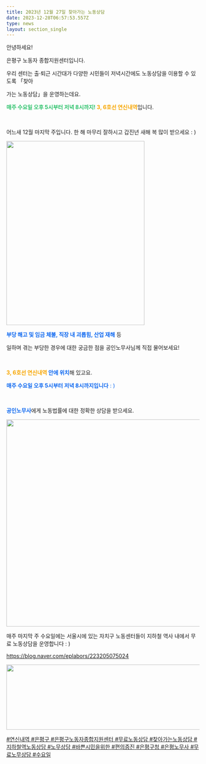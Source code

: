 ```yaml
---
title: 2023년 12월 27일 찾아가는 노동상담
date: 2023-12-28T06:57:53.557Z
type: news
layout: section_single
---
```

<p id="SE-793f8d9e-467e-4eb9-bc6a-6d050aa0a29c" class="se-text-paragraph se-text-paragraph-align-left "><span id="SE-61877a7a-241c-40b8-b5de-9c417174dd16" class="se-fs-fs16 se-ff-system  se-style-unset ">안녕하세요! </span></p>
<p id="SE-8ac9c47a-83e4-4960-add7-9358a3d22cd7" class="se-text-paragraph se-text-paragraph-align-left "><span id="SE-60a5aa99-cf4d-4b45-af4d-fbeb139ffcd8" class="se-fs-fs16 se-ff-system  se-style-unset ">은평구 노동자 종합지원센터입니다.</span></p>
<p id="SE-01ac56e5-e3a1-4fdc-9bec-a8539c7873a7" class="se-text-paragraph se-text-paragraph-align-left "><span id="SE-74d07157-de93-446a-af10-9dcfbf7cd047" class="se-fs-fs16 se-ff-system  se-style-unset ">우리 센터는 </span><span id="SE-e82ce668-defa-4076-928e-97f65a2d35e5" class="se-fs-fs16 se-ff-system  se-style-unset ">출&middot;퇴근 시간대가 다양한</span> <span id="SE-7076ba0a-7fb8-4146-95e0-5d05e2f61ff8" class="se-fs-fs16 se-ff-system  se-style-unset ">시민들이 저녁시간에도 노동상담</span><span id="SE-6e97c70f-bf84-4eb8-ac77-bdb7a8781e3a" class="se-fs-fs16 se-ff-system  se-style-unset ">을 이용할 수 있도록 「</span><span id="SE-aa819f58-9090-4333-8fa1-02b3ba9c9568" class="se-fs-fs16 se-ff-system  se-style-unset ">찾아</span></p>
<p id="SE-c74e2b51-c136-4123-b95f-d428ce21c905" class="se-text-paragraph se-text-paragraph-align-left "><span id="SE-d252c130-7497-4423-9ee9-257714317958" class="se-fs-fs16 se-ff-system  se-style-unset ">가는 노동상담」을 운영하는데요.</span></p>
<p id="SE-1089e9f9-44e6-4f90-ab49-a1f6b1c0d005" class="se-text-paragraph se-text-paragraph-align-left "><span id="SE-c22bc2cf-c470-44a2-a740-51c5eb4f5bbc" class="se-fs-fs16 se-ff-system  se-style-unset " style="color: #2dc26b;"><strong>매주 수요일 오후 5시부터 저녁 8시까지!</strong></span><span id="SE-6198fc65-c975-42d7-98a1-9162f02f4050" class="se-fs-fs16 se-ff-system  se-style-unset "><strong> </strong></span><span id="SE-3d0ca475-2199-4b76-a03e-ed19387a6770" class="se-fs-fs16 se-ff-system  se-style-unset " style="color: #f7a602;"><strong>3, 6호선 연신내역</strong></span><span id="SE-510ca8b3-6b8c-4f56-9ee9-e3ab2116c3bc" class="se-fs-fs16 se-ff-system  se-style-unset ">입니다.</span></p>
<p id="SE-49cd3f47-5c31-4898-ae7e-5e04535713ac" class="se-text-paragraph se-text-paragraph-align-left "><span id="SE-20af975a-24db-41c7-aefb-665dba49a0c4" class="se-fs-fs16 se-ff-system  se-style-unset ">​</span></p>
<p id="SE-e570f0fe-1c97-42da-9ee9-2e34718c2209" class="se-text-paragraph se-text-paragraph-align-left "><span id="SE-c68ee68f-0c9c-4a13-b413-11288612fe82" class="se-fs-fs16 se-ff-system  se-style-unset ">어느새 12월 마지막 주입니다. 한 해 마무리 잘하시고 갑진년 새해 복 많이 받으세요 : )</span></p>
<p class="se-text-paragraph se-text-paragraph-align-left "><span class="se-fs-fs16 se-ff-system  se-style-unset "><img src="https://drive.tiny.cloud/1/engl1s97gj9hrxpoa7eh7z5f05ozxfm1box3nxkh4j7a43ei/56cd840f-c808-4e62-a33b-3ae0b9eb8e60" alt="" width="360" height="480" /></span></p>
<p id="SE-e43a3f73-4e6c-4bf0-87d9-36c8ad7d2a49" class="se-text-paragraph se-text-paragraph-align-left"><span id="SE-a2e0b45d-5c86-4ddb-83c7-44ca98e28f0c" class="se-fs-fs16 se-ff-system se-style-unset" style="color: #0c67f0;"><strong>부당 해고 및 임금 체불, 직장 내 괴롭힘, 산업 재해</strong></span><span id="SE-833e2e6a-07c0-4993-bd93-fc16f63f7d01" class="se-fs-fs16 se-ff-system se-style-unset">&nbsp;등</span></p>
<p id="SE-7970ca64-6bb0-4944-b827-b1945765792b" class="se-text-paragraph se-text-paragraph-align-left"><span id="SE-1a022d6b-d234-4b90-a98b-61e1301aa3f3" class="se-fs-fs16 se-ff-system se-style-unset">일하며 겪는 부당한 경우에 대한 궁금한 점을 공인노무사님께 직접 물어보세요!</span></p>
<p id="SE-59895bd1-ea49-46c0-a7db-26899c4de902" class="se-text-paragraph se-text-paragraph-align-left"><span id="SE-8f4e9a59-7ec0-4834-acb1-fd4d0b9a5e88" class="se-fs-fs16 se-ff-system se-style-unset">​</span></p>
<p id="SE-04f6383c-e569-4ba0-9cea-d8b353423598" class="se-text-paragraph se-text-paragraph-align-left"><span id="SE-745a0f1d-a8b8-4a7f-a1eb-667737577964" class="se-fs-fs16 se-ff-system se-style-unset"><strong><span style="color: #f7a602;">3, 6호선 연신내역</span>&nbsp;</strong></span><span id="SE-6236209f-327d-4a68-a3e0-53569485250a" class="se-fs-fs16 se-ff-system se-style-unset" style="color: #0c67f0;"><strong>안에 위치</strong></span><span id="SE-40295e00-e577-40af-8399-09c924543119" class="se-fs-fs16 se-ff-system se-style-unset">해 있고요.</span></p>
<p id="SE-74ae19d7-1c6b-433b-8690-d31c13f4e9f1" class="se-text-paragraph se-text-paragraph-align-left"><span style="color: #0c67f0;"><span id="SE-c1dcbc0f-5c76-4df2-b433-21c1ab8c07e8" class="se-fs-fs16 se-ff-system se-style-unset"><strong>매주 수요일 오후 5시부터 저녁 8시까지입니다</strong></span><span id="SE-15b0a297-ea18-41c3-aca9-b266738a45b4" class="se-fs-fs16 se-ff-system se-style-unset">&nbsp;: )</span></span></p>
<p id="SE-0ff1bda4-8f60-4542-aecb-ab224f278dea" class="se-text-paragraph se-text-paragraph-align-left"><span id="SE-71548cbc-1ef2-461e-970f-3a4a9fba9404" class="se-fs-fs16 se-ff-system se-style-unset">​</span></p>
<p id="SE-d6b7a879-5597-4c29-b6fa-9223e02285cc" class="se-text-paragraph se-text-paragraph-align-left"><span id="SE-4a25b315-1080-4c33-9a36-9ee0f6fe433e" class="se-fs-fs16 se-ff-system se-style-unset" style="color: #0c67f0;"><strong>공인노무사</strong></span><span id="SE-92fb5369-508f-43ce-82e9-932f75a12649" class="se-fs-fs16 se-ff-system se-style-unset">에게 노동법률에 대한 정확한 상담을 받으세요.</span></p>
<p class="se-text-paragraph se-text-paragraph-align-left"><span class="se-fs-fs16 se-ff-system se-style-unset"><img src="https://drive.tiny.cloud/1/engl1s97gj9hrxpoa7eh7z5f05ozxfm1box3nxkh4j7a43ei/e5bfa0a5-4163-46eb-b637-288c5ea0e677" alt="" width="540" height="540" /></span></p>
<p class="se-text-paragraph se-text-paragraph-align-left"><span class="se-fs-fs16 se-ff-system se-style-unset">매주 마지막 주 수요일에는 서울시에 있는 자치구 노동센터들이 지하철 역사 내에서 무료 노동상담을 운영합니다 : )</span></p>
<p class="se-text-paragraph se-text-paragraph-align-left"><span class="se-fs-fs16 se-ff-system se-style-unset"><a class="se-link" href="https://blog.naver.com/eplabors/223205075024" target="_blank" rel="noopener"><u>https://blog.naver.com/eplabors/223205075024</u></a></span></p>
<p class="se-text-paragraph se-text-paragraph-align-left"><span class="se-fs-fs16 se-ff-system se-style-unset"><u><img src="https://drive.tiny.cloud/1/engl1s97gj9hrxpoa7eh7z5f05ozxfm1box3nxkh4j7a43ei/409a50b1-0586-4df7-aafe-682df0b9c400" alt="" width="652" height="170" /></u></span></p>
<p class="se-text-paragraph se-text-paragraph-align-left"><span class="se-fs-fs16 se-ff-system se-style-unset"><u><span id="SE-25f50faa-354c-47fb-9e92-5c5986380581" class="se-fs-fs11 se-ff-system se-style-unset"><span class="__se-hash-tag">#연신내역</span>&nbsp;<span class="__se-hash-tag">#은평구</span></span>&nbsp;<span id="SE-9fdd6a0d-64c1-485e-ae9a-a227846e9164" class="se-fs-fs11 se-ff-system se-style-unset"><span class="__se-hash-tag">#은평구노동자종합지원센터</span>&nbsp;<span class="__se-hash-tag">#무료노동상담</span>&nbsp;<span class="__se-hash-tag">#찾아가는노동상담</span></span>&nbsp;<span id="SE-148779ac-b85f-43b3-a743-c9aa29c33e79" class="se-fs-fs11 se-ff-system se-style-unset"><span class="__se-hash-tag">#지하철역노동상담</span></span>&nbsp;<span id="SE-e8a2e7ef-ea12-4d33-a95c-e55e3f5116d9" class="se-fs-fs11 se-ff-system se-style-unset"><span class="__se-hash-tag">#노무상담</span></span>&nbsp;<span id="SE-bc1399da-2c04-4457-8e09-3f2334abcc90" class="se-fs-fs11 se-ff-system se-style-unset"><span class="__se-hash-tag">#바쁜시민을위한</span></span>&nbsp;<span id="SE-b9365292-905d-4d54-85ec-9c371909ca76" class="se-fs-fs11 se-ff-system se-style-unset"><span class="__se-hash-tag">#편의증진</span>&nbsp;<span class="__se-hash-tag">#은평구청</span>&nbsp;<span class="__se-hash-tag">#은평노무사</span>&nbsp;<span class="__se-hash-tag">#무료노무상담</span>&nbsp;<span class="__se-hash-tag">#수요일</span></span></u></span></p>